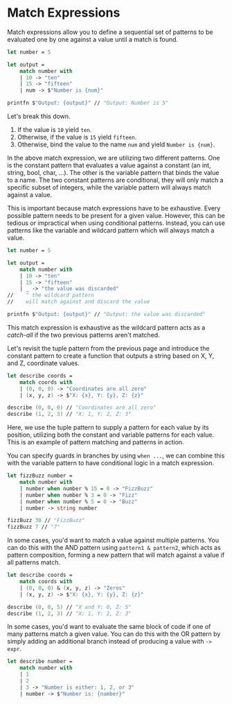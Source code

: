# Match Expressions

Match expressions allow you to define a sequential set of patterns to be evaluated one by one against a value until a match is found.

```fsharp
let number = 5

let output =
    match number with
    | 10 -> "ten" 
    | 15 -> "fifteen"
    | num -> $"Number is {num}"

printfn $"Output: {output}" // "Output: Number is 5"
```

Let's break this down.
1. If the value is `10` yield `ten`.
2. Otherwise, if the value is `15` yield `fifteen`.
3. Otherwise, bind the value to the name `num` and yield `Number is {num}`.

In the above match expression, we are utilizing two different patterns. One is the constant pattern that evaluates a value against a constant (an int, string, bool, char, ...). The other is the variable pattern that binds the value to a name. The two constant patterns are conditional, they will only match a specific subset of integers, while the variable pattern will always match against a value. 

This is important because match expressions have to be exhaustive. Every possible pattern needs to be present for a given value. However, this can be tedious or impractical when using conditional patterns. Instead, you can use patterns like the variable and wildcard pattern which will always match a value.

```fsharp
let number = 5

let output =
    match number with
    | 10 -> "ten"
    | 15 -> "fifteen"
    | _ -> "the value was discarded"
//    ^ the wildcard pattern
//    will match against and discard the value

printfn $"Output: {output}" // "Output: the value was discarded"
```

This match expression is exhaustive as the wildcard pattern acts as a _catch-all_ if the two previous patterns aren't matched.

Let's revisit the tuple pattern from the previous page and introduce the constant pattern to create a function that outputs a string based on X, Y, and Z, coordinate values.

```fsharp
let describe coords =
    match coords with
    | (0, 0, 0) -> "Coordinates are all zero"
    | (x, y, z) -> $"X: {x}, Y: {y}, Z: {z}"

describe (0, 0, 0) // "Coordinates are all zero"
describe (1, 2, 3) // "X: 1, Y: 2, Z: 3"
```

Here, we use the tuple pattern to supply a pattern for each value by its position, utilizing both the constant and variable patterns for each value. This is an example of pattern matching and patterns in action.

You can specify guards in branches by using `when ...`, we can combine this with the variable pattern to have conditional logic in a match expression.

```fsharp
let fizzBuzz number =
    match number with
    | number when number % 15 = 0 -> "FizzBuzz"
    | number when number % 3 = 0 -> "Fizz"
    | number when number % 5 = 0 -> "Buzz"
    | number -> string number

fizzBuzz 30 // "FizzBuzz"
fizzBuzz 7 // "7"
```

In some cases, you'd want to match a value against multiple patterns. You can do this with the AND pattern using `pattern1 & pattern2`, which acts as pattern composition, forming a new pattern that will match against a value if all patterns match.

```fsharp
let describe coords =
    match coords with
    | (0, 0, 0) & (x, y, z) -> "Zeros"
    | (x, y, z) -> $"X: {x}, Y: {y}, Z: {z}"

describe (0, 0, 5) // "X and Y: 0, Z: 5"
describe (1, 2, 3) // "X: 1, Y: 2, Z: 3"
```

In some cases, you'd want to evaluate the same block of code if one of many patterns match a given value. You can do this with the OR pattern by simply adding an additional branch instead of producing a value with `-> expr`.

```fsharp
let describe number =
    match number with
    | 1
    | 2
    | 3 -> "Number is either: 1, 2, or 3"
    | number -> $"Number is: {number}"
```